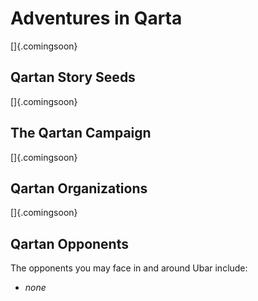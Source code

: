 # Adventures in Qarta

[]{.comingsoon}

## Qartan Story Seeds

[]{.comingsoon}

## The Qartan Campaign

[]{.comingsoon}

## Qartan Organizations

[]{.comingsoon}

## Qartan Opponents

The opponents you may face in and around Ubar include:

  - *none*

